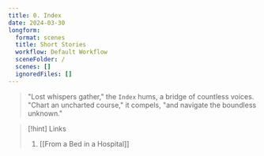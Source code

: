 ```yaml
---
title: 0. Index
date: 2024-03-30
longform:
  format: scenes
  title: Short Stories
  workflow: Default Workflow
  sceneFolder: /
  scenes: []
  ignoredFiles: []
---
```


> "Lost whispers gather," the `Index` hums, a bridge of countless voices. "Chart an uncharted course," it compels, "and navigate the boundless unknown."

> [!hint] Links
> 1. [[From a Bed in a Hospital]]